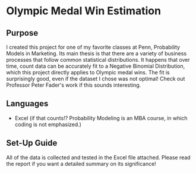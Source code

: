 # Olympic Medal Win Estimation
## Purpose
I created this project for one of my favorite classes at Penn, Probability Models in Marketing. Its main thesis is that there are a variety of business processes that follow common statistical distributions. It happens that over time, count data can be accurately fit to a Negative Binomial Distribution, which this project directly applies to Olympic medal wins. The fit is surprisingly good, even if the dataset I chose was not optimal! Check out Professor Peter Fader's work if this sounds interesting.
## Languages
- Excel (if that counts!? Probability Modeling is an MBA course, in which coding is not emphasized.)
## Set-Up Guide
All of the data is collected and tested in the Excel file attached. Please read the report if you want a detailed summary on its significance!

